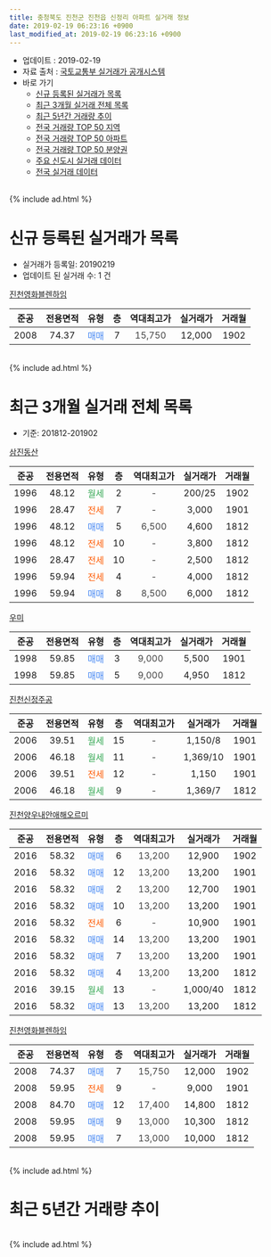 ```yaml
---
title: 충청북도 진천군 진천읍 신정리 아파트 실거래 정보
date: 2019-02-19 06:23:16 +0900
last_modified_at: 2019-02-19 06:23:16 +0900
---
```


* 업데이트 : 2019-02-19
* 자료 출처 : [국토교통부 실거래가 공개시스템](http://rt.molit.go.kr)
* 바로 가기
    * [신규 등록된 실거래가 목록](#신규-등록된-실거래가-목록)
    * [최근 3개월 실거래 전체 목록](#최근-3개월-실거래-전체-목록)
    * [최근 5년간 거래량 추이](#최근-5년간-거래량-추이)
    * [전국 거래량 TOP 50 지역](https://inasie.github.io/apt-trade-info/최근-3개월-전국에서-가장-거래가-많이-발생한-지역)
    * [전국 거래량 TOP 50 아파트](https://inasie.github.io/apt-trade-info/최근-3개월-전국에서-가장-거래가-많이-발생한-아파트)
    * [전국 거래량 TOP 50 분양권](https://inasie.github.io/apt-trade-info/최근-3개월-전국에서-가장-거래가-많이-발생한-분양권)
    * [주요 신도시 실거래 데이터](https://inasie.github.io/apt-trade-info/주요-신도시)
    * [전국 실거래 데이터](https://inasie.github.io/apt-trade-info/전국)
<br>
{% include ad.html %}
<br>

# 신규 등록된 실거래가 목록
* 실거래가 등록일: 20190219
* 업데이트 된 실거래 수: 1 건


[진천영화블렌하임](https://search.naver.com/search.naver?query=%EC%B6%A9%EC%B2%AD%EB%B6%81%EB%8F%84+%EC%A7%84%EC%B2%9C%EA%B5%B0+%EC%A7%84%EC%B2%9C%EC%9D%8D+%EC%8B%A0%EC%A0%95%EB%A6%AC+%EC%A7%84%EC%B2%9C%EC%98%81%ED%99%94%EB%B8%94%EB%A0%8C%ED%95%98%EC%9E%84)

|준공|전용면적|유형|층|역대최고가|실거래가|거래월|
|:---:|:---:|:---:|:---:|:---:|:---:|:---:|
|2008|74.37|<span style="color:#4285f3">매매</span>|7|<span style="color:#444444">15,750</span>|12,000|1902|


<br>
{% include ad.html %}
<br>

# 최근 3개월 실거래 전체 목록
* 기준: 201812-201902


[삼진동산](https://search.naver.com/search.naver?query=%EC%B6%A9%EC%B2%AD%EB%B6%81%EB%8F%84+%EC%A7%84%EC%B2%9C%EA%B5%B0+%EC%A7%84%EC%B2%9C%EC%9D%8D+%EC%8B%A0%EC%A0%95%EB%A6%AC+%EC%82%BC%EC%A7%84%EB%8F%99%EC%82%B0)

|준공|전용면적|유형|층|역대최고가|실거래가|거래월|
|:---:|:---:|:---:|:---:|:---:|:---:|:---:|
|1996|48.12|<span style="color:#34a853">월세</span>|2|<span style="color:#444444">-</span>|200/25|1902|
|1996|28.47|<span style="color:#ff5a00">전세</span>|7|<span style="color:#444444">-</span>|3,000|1901|
|1996|48.12|<span style="color:#4285f3">매매</span>|5|<span style="color:#444444">6,500</span>|4,600|1812|
|1996|48.12|<span style="color:#ff5a00">전세</span>|10|<span style="color:#444444">-</span>|3,800|1812|
|1996|28.47|<span style="color:#ff5a00">전세</span>|10|<span style="color:#444444">-</span>|2,500|1812|
|1996|59.94|<span style="color:#ff5a00">전세</span>|4|<span style="color:#444444">-</span>|4,000|1812|
|1996|59.94|<span style="color:#4285f3">매매</span>|8|<span style="color:#444444">8,500</span>|6,000|1812|

[우미](https://search.naver.com/search.naver?query=%EC%B6%A9%EC%B2%AD%EB%B6%81%EB%8F%84+%EC%A7%84%EC%B2%9C%EA%B5%B0+%EC%A7%84%EC%B2%9C%EC%9D%8D+%EC%8B%A0%EC%A0%95%EB%A6%AC+%EC%9A%B0%EB%AF%B8)

|준공|전용면적|유형|층|역대최고가|실거래가|거래월|
|:---:|:---:|:---:|:---:|:---:|:---:|:---:|
|1998|59.85|<span style="color:#4285f3">매매</span>|3|<span style="color:#444444">9,000</span>|5,500|1901|
|1998|59.85|<span style="color:#4285f3">매매</span>|5|<span style="color:#444444">9,000</span>|4,950|1812|

[진천신정주공](https://search.naver.com/search.naver?query=%EC%B6%A9%EC%B2%AD%EB%B6%81%EB%8F%84+%EC%A7%84%EC%B2%9C%EA%B5%B0+%EC%A7%84%EC%B2%9C%EC%9D%8D+%EC%8B%A0%EC%A0%95%EB%A6%AC+%EC%A7%84%EC%B2%9C%EC%8B%A0%EC%A0%95%EC%A3%BC%EA%B3%B5)

|준공|전용면적|유형|층|역대최고가|실거래가|거래월|
|:---:|:---:|:---:|:---:|:---:|:---:|:---:|
|2006|39.51|<span style="color:#34a853">월세</span>|15|<span style="color:#444444">-</span>|1,150/8|1901|
|2006|46.18|<span style="color:#34a853">월세</span>|11|<span style="color:#444444">-</span>|1,369/10|1901|
|2006|39.51|<span style="color:#ff5a00">전세</span>|12|<span style="color:#444444">-</span>|1,150|1901|
|2006|46.18|<span style="color:#34a853">월세</span>|9|<span style="color:#444444">-</span>|1,369/7|1812|

[진천양우내안애해오르미](https://search.naver.com/search.naver?query=%EC%B6%A9%EC%B2%AD%EB%B6%81%EB%8F%84+%EC%A7%84%EC%B2%9C%EA%B5%B0+%EC%A7%84%EC%B2%9C%EC%9D%8D+%EC%8B%A0%EC%A0%95%EB%A6%AC+%EC%A7%84%EC%B2%9C%EC%96%91%EC%9A%B0%EB%82%B4%EC%95%88%EC%95%A0%ED%95%B4%EC%98%A4%EB%A5%B4%EB%AF%B8)

|준공|전용면적|유형|층|역대최고가|실거래가|거래월|
|:---:|:---:|:---:|:---:|:---:|:---:|:---:|
|2016|58.32|<span style="color:#4285f3">매매</span>|6|<span style="color:#444444">13,200</span>|12,900|1902|
|2016|58.32|<span style="color:#4285f3">매매</span>|12|<span style="color:#444444">13,200</span>|13,200|1901|
|2016|58.32|<span style="color:#4285f3">매매</span>|2|<span style="color:#444444">13,200</span>|12,700|1901|
|2016|58.32|<span style="color:#4285f3">매매</span>|10|<span style="color:#444444">13,200</span>|13,200|1901|
|2016|58.32|<span style="color:#ff5a00">전세</span>|6|<span style="color:#444444">-</span>|10,900|1901|
|2016|58.32|<span style="color:#4285f3">매매</span>|14|<span style="color:#444444">13,200</span>|13,200|1901|
|2016|58.32|<span style="color:#4285f3">매매</span>|7|<span style="color:#444444">13,200</span>|13,200|1901|
|2016|58.32|<span style="color:#4285f3">매매</span>|4|<span style="color:#444444">13,200</span>|13,200|1812|
|2016|39.15|<span style="color:#34a853">월세</span>|13|<span style="color:#444444">-</span>|1,000/40|1812|
|2016|58.32|<span style="color:#4285f3">매매</span>|13|<span style="color:#444444">13,200</span>|13,200|1812|

[진천영화블렌하임](https://search.naver.com/search.naver?query=%EC%B6%A9%EC%B2%AD%EB%B6%81%EB%8F%84+%EC%A7%84%EC%B2%9C%EA%B5%B0+%EC%A7%84%EC%B2%9C%EC%9D%8D+%EC%8B%A0%EC%A0%95%EB%A6%AC+%EC%A7%84%EC%B2%9C%EC%98%81%ED%99%94%EB%B8%94%EB%A0%8C%ED%95%98%EC%9E%84)

|준공|전용면적|유형|층|역대최고가|실거래가|거래월|
|:---:|:---:|:---:|:---:|:---:|:---:|:---:|
|2008|74.37|<span style="color:#4285f3">매매</span>|7|<span style="color:#444444">15,750</span>|12,000|1902|
|2008|59.95|<span style="color:#ff5a00">전세</span>|9|<span style="color:#444444">-</span>|9,000|1901|
|2008|84.70|<span style="color:#4285f3">매매</span>|12|<span style="color:#444444">17,400</span>|14,800|1812|
|2008|59.95|<span style="color:#4285f3">매매</span>|9|<span style="color:#444444">13,000</span>|10,300|1812|
|2008|59.95|<span style="color:#4285f3">매매</span>|7|<span style="color:#444444">13,000</span>|10,000|1812|


<br>
{% include ad.html %}
<br>

# 최근 5년간 거래량 추이


<div style="width:100%;">
    <canvas id="deal_progress" height="200"></canvas>
</div>

<script>
new Chart(document.getElementById("deal_progress"), {
    type: 'line',
    data: {
        labels: ['201402','201403','201404','201405','201406','201407','201408','201409','201410','201411','201412','201501','201502','201503','201504','201505','201506','201507','201508','201509','201510','201511','201512','201601','201602','201603','201604','201605','201606','201607','201608','201609','201610','201611','201612','201701','201702','201703','201704','201705','201706','201707','201708','201709','201710','201711','201712','201801','201802','201803','201804','201805','201806','201807','201808','201809','201810','201811','201812','201901','201902'],
        datasets: [{
            label: '매매',
            pointRadius: 1,
            data: [6, 6, 5, 9, 3, 4, 6, 2, 7, 6, 5, 3, 5, 4, 4, 9, 9, 2, 2, 7, 7, 3, 4, 3, 7, 9, 9, 12, 3, 10, 9, 5, 5, 7, 5, 9, 6, 4, 33, 5, 6, 9, 8, 10, 7, 22, 6, 8, 10, 12, 15, 12, 13, 2, 7, 5, 7, 8, 8, 6, 2],
            borderColor: "rgba(255, 201, 14, 1)",
            backgroundColor: "rgba(255, 201, 14, 0.5)",
            fill: false,
            lineTension: 0
        },{
            label: '전월세',
            pointRadius: 1,
            data: [5, 1, 10, 13, 4, 1, 6, 4, 5, 6, 5, 5, 2, 3, 4, 6, 3, 3, 1, 5, 4, 3, 4, 4, 3, 1, 6, 8, 6, 9, 8, 1, 7, 3, 2, 3, 5, 4, 1, 6, 6, 6, 10, 9, 5, 11, 9, 8, 4, 1, 1, 7, 6, 9, 4, 7, 9, 8, 5, 6, 1],
            borderColor: "rgba(0, 141, 185, 1)",
            backgroundColor: "rgba(0, 141, 185, 0.5)",
            fill: false,
            lineTension: 0
        }
        ]
    },
    options: {
        responsive: true,
        title: {
            display: false
        },
        tooltips: {
            mode: 'index',
            intersect: false
        },
        hover: {
            mode: 'nearest',
            intersect: true
        },
        scales: {
            xAxes: [{
                display: true,
                scaleLabel: {
                    display: true,
                    labelString: '년/월'
                }
            }],
            yAxes: [{
                display: true,
                ticks: {
                    suggestedMin: 0,
                },
                scaleLabel: {
                    display: true,
                    labelString: '실거래 수'
                }
            }]
        }
    }
});

</script>


<br>
{% include ad.html %}
<br>

